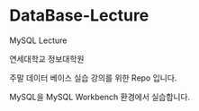 # DataBase-Lecture
MySQL Lecture

연세대학교 정보대학원 

주말 데이터 베이스 실습 강의를 위한 Repo 입니다.

MySQL을 MySQL Workbench 환경에서 실습합니다.
